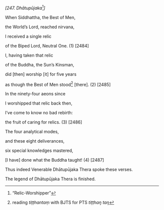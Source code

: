 *\[247. Dhātupūjaka*[^1]*\]*

When Siddhattha, the Best of Men,

the World’s Lord, reached nirvana,

I received a single relic

of the Biped Lord, Neutral One. (1) \[2484\]

I, having taken that relic

of the Buddha, the Sun’s Kinsman,

did \[then\] worship \[it\] for five years

as though the Best of Men stood[^2] \[there\]. (2) \[2485\]

In the ninety-four aeons since

I worshipped that relic back then,

I’ve come to know no bad rebirth:

the fruit of caring for relics. (3) \[2486\]

The four analytical modes,

and these eight deliverances,

six special knowledges mastered,

\[I have\] done what the Buddha taught! (4) \[2487\]

Thus indeed Venerable Dhātupūjaka Thera spoke these verses.

The legend of Dhātupūjaka Thera is finished.

[^1]: “Relic-Worshipper”

[^2]: reading *tiṭṭhantaṃ* with BJTS for PTS *tiṭṭhaŋ taŋ*
